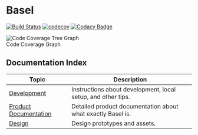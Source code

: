 # Basel

[![Build Status](https://github.com/uioporqwerty/basel/actions/workflows/ci-cd.yml/badge.svg)](https://github.com/uioporqwerty/basel/actions/workflows/ci-cd.yml)
[![codecov](https://codecov.io/gh/uioporqwerty/basel/graph/badge.svg?token=NMX0XR26DI)](https://codecov.io/gh/uioporqwerty/basel)
[![Codacy Badge](https://app.codacy.com/project/badge/Grade/57015ad5df2e418c99622a3226b8fea7)](https://app.codacy.com/gh/uioporqwerty/basel/dashboard?utm_source=gh&utm_medium=referral&utm_content=&utm_campaign=Badge_grade)

![Code Coverage Tree Graph](https://codecov.io/gh/uioporqwerty/basel/graphs/tree.svg?token=NMX0XR26DI)  
Code Coverage Graph

## Documentation Index

| Topic                                                                                                                         | Description                                                  |
| ----------------------------------------------------------------------------------------------------------------------------- | ------------------------------------------------------------ |
| [Development](docs/development.md)                                                                                            | Instructions about development, local setup, and other tips. |
| [Product Documentation](https://coda.io/d/PRD_dP1UBl3hQc4/Project-Basel_suVd-?loginId=bml0aXNoLnNhY2hhckBnbWFpbC5jb20#_lu2F3) | Detailed product documentation about what exactly Basel is.  |
| [Design](https://www.figma.com/proto/ziyVifnwIWgPVAL5QDy8HG/Design?node-id=162-34491&t=RvkkiA4sPFPTsOf6-1)                    | Design prototypes and assets.                                |
